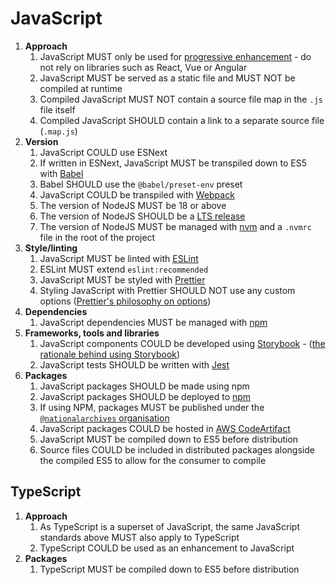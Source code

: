 # JavaScript

1. **Approach**
    1. JavaScript MUST only be used for [progressive enhancement](../../ways-of-working/service-standard/#progressive-enhancement/) - do not rely on libraries such as React, Vue or Angular
    1. JavaScript MUST be served as a static file and MUST NOT be compiled at runtime
    1. Compiled JavaScript MUST NOT contain a source file map in the `.js` file itself
    1. Compiled JavaScript SHOULD contain a link to a separate source file (`.map.js`)
1. **Version**
    1. JavaScript COULD use ESNext
    1. If written in ESNext, JavaScript MUST be transpiled down to ES5 with [Babel](https://babeljs.io/)
    1. Babel SHOULD use the `@babel/preset-env` preset
    1. JavaScript COULD be transpiled with [Webpack](https://webpack.js.org/)
    1. The version of NodeJS MUST be 18 or above
    1. The version of NodeJS SHOULD be a [LTS release](https://nodejs.dev/en/about/releases/)
    1. The version of NodeJS MUST be managed with [nvm](https://github.com/nvm-sh/nvm) and a `.nvmrc` file in the root of the project
1. **Style/linting**
    1. JavaScript MUST be linted with [ESLint](https://eslint.org/)
    1. ESLint MUST extend `eslint:recommended`
    1. JavaScript MUST be styled with [Prettier](https://prettier.io/)
    1. Styling JavaScript with Prettier SHOULD NOT use any custom options ([Prettier's philosophy on options](https://prettier.io/docs/en/option-philosophy))
1. **Dependencies**
    1. JavaScript dependencies MUST be managed with [npm](https://www.npmjs.com/)
1. **Frameworks, tools and libraries**
    1. JavaScript components COULD be developed using [Storybook](https://storybook.js.org/) - ([the rationale behind using Storybook](https://github.com/nationalarchives/tdr-dev-documentation/blob/master/architecture-decision-records/0028-storybook-for-tdr-components-library.md))
    1. JavaScript tests SHOULD be written with [Jest](https://jestjs.io/)
1. **Packages**
    1. JavaScript packages SHOULD be made using npm
    1. JavaScript packages SHOULD be deployed to [npm](../../third-party/npmjs/)
    1. If using NPM, packages MUST be published under the [`@nationalarchives` organisation]()
    1. JavaScript packages COULD be hosted in [AWS CodeArtifact](https://aws.amazon.com/codeartifact/)
    1. JavaScript MUST be compiled down to ES5 before distribution
    1. Source files COULD be included in distributed packages alongside the compiled ES5 to allow for the consumer to compile

## TypeScript

1. **Approach**
    1. As TypeScript is a superset of JavaScript, the same JavaScript standards above MUST also apply to TypeScript
    1. TypeScript COULD be used as an enhancement to JavaScript
1. **Packages**
    1. TypeScript MUST be compiled down to ES5 before distribution
